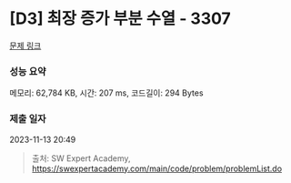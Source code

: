 # [D3] 최장 증가 부분 수열 - 3307 

[문제 링크](https://swexpertacademy.com/main/code/problem/problemDetail.do?contestProbId=AWBOKg-a6l0DFAWr) 

### 성능 요약

메모리: 62,784 KB, 시간: 207 ms, 코드길이: 294 Bytes

### 제출 일자

2023-11-13 20:49



> 출처: SW Expert Academy, https://swexpertacademy.com/main/code/problem/problemList.do